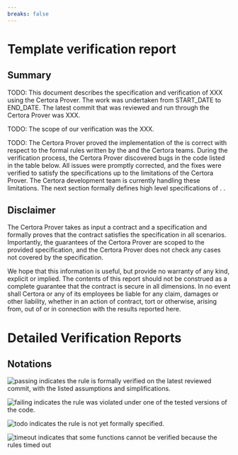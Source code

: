 ```yaml
---
breaks: false
---
```


# Template verification report

## Summary

TODO: This document describes the specification and verification of XXX using the
Certora Prover. The work was undertaken from START_DATE to END_DATE. The latest
commit that was reviewed and run through the Certora Prover was XXX.

TODO: The scope of our verification was the XXX.

TODO: The Certora Prover proved the implementation of the <name> is correct with
respect to the formal rules written by the <name> and the Certora teams. During
the verification process, the Certora Prover discovered bugs in the code listed
in the table below. All issues were promptly corrected, and the fixes were
verified to satisfy the specifications up to the limitations of the Certora
Prover. The Certora development team is currently handling these limitations.
The next section formally defines high level specifications of <name>. <All the
rules are publically available in a public github>.

## Disclaimer

The Certora Prover takes as input a contract and a specification and formally
proves that the contract satisfies the specification in all scenarios.
Importantly, the guarantees of the Certora Prover are scoped to the provided
specification, and the Certora Prover does not check any cases not covered by
the specification.

We hope that this information is useful, but provide no warranty of any kind,
explicit or implied. The contents of this report should not be construed as a
complete guarantee that the contract is secure in all dimensions. In no event
shall Certora or any of its employees be liable for any claim, damages or other
liability, whether in an action of contract, tort or otherwise, arising from,
out of or in connection with the results reported here.

# Detailed Verification Reports

## Notations

![passing]
indicates the rule is formally verified on the latest reviewed commit, with the listed assumptions and simplifications.

![failing]
indicates the rule was violated under one of the tested versions of the code.

![todo]
indicates the rule is not yet formally specified.

![timeout]
indicates that some functions cannot be verified because the rules timed out


[timeout]: https://hackmd.io/_uploads/rJ918RPQY.png "rule times out for some methods"
[passing]: https://hackmd.io/_uploads/Sk5kLCPQF.png "rule passes"
[failing]: https://hackmd.io/_uploads/Sk5kL0PQK.png "rule does not pass for some methods"
[todo]: https://hackmd.io/_uploads/Syq18AD7Y.png    "rule not implemented"

